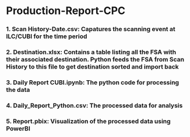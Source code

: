 # Production-Report-CPC
### 1. Scan History-Date.csv:  Capatures the scanning event at ILC/CUBI for the time period
### 2. Destination.xlsx:  Contains a table listing all the FSA with their associated destination. Python feeds the FSA from Scan History to this file to get destination sorted and import back
### 3. Daily Report CUBI.ipynb: The python code for processing the data  
### 4. Daily_Report_Python.csv: The processed data for analysis
### 5. Report.pbix:  Visualization of the processed data using PowerBI
